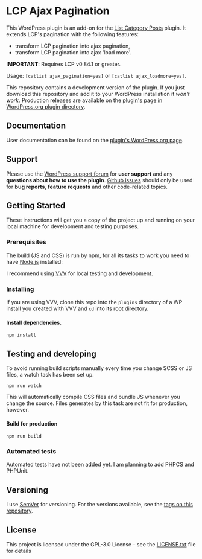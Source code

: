 # LCP Ajax Pagination

This WordPress plugin is an add-on for the [List Category Posts](https://wordpress.org/plugins/list-category-posts/)
plugin. It extends LCP's pagination with the following features:
* transform LCP pagination into ajax pagination,
* transform LCP pagination into ajax 'load more'.

**IMPORTANT**: Requires LCP v0.84.1 or greater.

Usage: `[catlist ajax_pagination=yes]` or `[catlist ajax_loadmore=yes]`.

This repository contains a development version of the plugin.
If you just download this repository and add it to your WordPress installation it *won't work*.
Production releases are available on the [plugin's page in WordPress.org plugin directory](https://wordpress.org/plugins/lcp-ajax).

## Documentation
User documentation can be found on the [plugin's WordPress.org page](https://wordpress.org/plugins/lcp-ajax).

## Support

Please use the [WordPress support forum](https://wordpress.org/support/plugin/lcp-ajax/)
for **user support** and any **questions about how to use the plugin**.
[Github issues](https://github.com/klemens-st/lcp-ajax/issues) should only be used for **bug reports**,
**feature requests** and other code-related topics.

## Getting Started

These instructions will get you a copy of the project up and running on your local machine for development and testing purposes.

### Prerequisites

The build (JS and CSS) is run by npm, for all its tasks to work you need to have [Node.js](https://nodejs.org/en/) installed:

I recommend using [VVV](https://github.com/Varying-Vagrant-Vagrants/VVV) for local testing and development.

### Installing
If you are using VVV, clone this repo into the `plugins` directory of a WP install you created with VVV and `cd` into its root directory.

#### Install dependencies.

```
npm install
```

## Testing and developing

To avoid running build scripts manually every time you change SCSS or JS files, a watch task has been set up.
```
npm run watch
```
This will automatically compile CSS files and bundle JS whenever you change the source.
Files generates by this task are not fit for production, however.

#### Build for production

```
npm run build
```

### Automated tests

Automated tests have not been added yet. I am planning to add PHPCS and PHPUnit.

## Versioning

I use [SemVer](http://semver.org/) for versioning. For the versions available, see the [tags on this repository](https://github.com/klemens-st/lcp-ax/tags).

## License

This project is licensed under the GPL-3.0 License - see the [LICENSE.txt](LICENSE.txt) file for details
